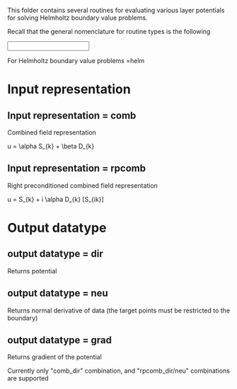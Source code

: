 This folder contains several routines for evaluating various layer
potentials for solving Helmholtz boundary value problems.

Recall that the general nomenclature for routine types is the following

<routine type prefix>_<pde name>_<input representation>_<data type on
output>_<routine type suffix>

For Helmholtz boundary value problems <pde name>=helm

Input representation
======================

Input representation = comb
-----------------------------
Combined field representation

u = \alpha S_{k} + \beta D_{k}

Input representation = rpcomb
-------------------------------
Right preconditioned combined field representation

u = S_{k} + i \alpha D_{k} [S_{ik}]


Output datatype 
========================

output datatype = dir
--------------------------

Returns potential

output datatype = neu
--------------------------

Returns normal derivative of data (the target points must be restricted
to the boundary)

output datatype = grad
----------------------------

Returns gradient of the potential


Currently only "comb_dir" combination, and "rpcomb_dir/neu" combinations
are supported

